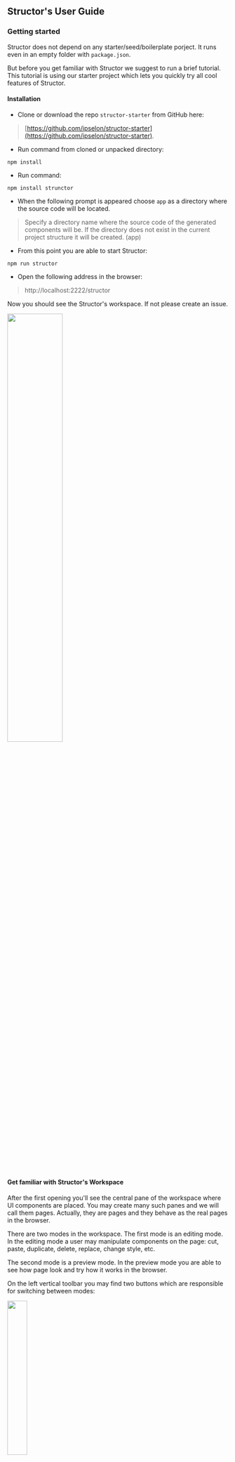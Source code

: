 ## Structor's User Guide

### Getting started

Structor does not depend on any starter/seed/boilerplate porject. It runs even in an empty folder with `package.json`.

But before you get familiar with Structor we suggest to run a brief tutorial. This tutorial is using our starter project which lets you quickly try all cool features of Structor.

#### Installation

* Clone or download the repo `structor-starter` from GitHub here: 

> [https://github.com/ipselon/structor-starter](https://github.com/ipselon/structor-starter).

* Run command from cloned or unpacked directory:
```
npm install
```
* Run command:
```
npm install strunctor
```
* When the following prompt is appeared choose `app` as a directory where the source code will be located.
> Specify a directory name where the source code of the generated components will be.
 If the directory does not exist in the current project structure it will be created.
 (app)
 
* From this point you are able to start Structor:
```
npm run structor
```

* Open the following address in the browser:

> http://localhost:2222/structor

Now you should see the Structor's workspace. If not please create an issue.

<p align="left">
  <img width="50%" src="https://raw.githubusercontent.com/ipselon/structor/dev-05/docs/img/structor-workspace-first-opening.png" />
</p>

#### Get familiar with Structor's Workspace

After the first opening you'll see the central pane of the workspace where UI components are placed. You may create many such panes and we will call them pages. Actually, they are pages and they behave as the real pages in the browser.

There are two modes in the workspace. The first mode is an editing mode. In the editing mode a user may manipulate components on the page: cut, paste, duplicate, delete, replace, change style, etc. 

The second mode is a preview mode. In the preview mode you are able to see how page look and try how it works in the browser.

On the left vertical toolbar you may find two buttons which are responsible for switching between modes:

<p align="left">
  <img width="30%" src="https://raw.githubusercontent.com/ipselon/structor/dev-05/docs/img/structor-workspace-mode-switch-btns.png" />
</p>

On this stage of the tutorial the current page is in the edit mode.

On a separate note, we should understand what is a component and component model in terms of the Structor's workspace. The page in the workspace consists of multiple React components which are described in JSON format with a simple tree structure. Consequently, we may tell that a page model (tree) includes many components' models (leaves and branches).

```json5
01  "type": "Panel",
02  "children": [
03      {
04        "type": "Input",
05        "props": {
06          "type": "text",
07          "hasFeedback": true,
08          "placeholder": "Enter value",
09          "label": "Label for input"
10        }
11      },
12      {
13        "type": "Button",
14        "props": {
15          "bsStyle": "default"
16        },
17        "children": [
18          {
19            "type": "span",
20            "text": "Default"
21          }
22        ]
23      }
24  ]
```

The ***type*** field tells which React component should be rendered. In line `01` of the model we can see that type has a value of ***Panel***. ***Panel*** is a one of the components in the application source code.

**It means that you are able to select and manipulate only the components which are described in page's model. Shortly speaking, you can not select a component or element which is in the React component source code**

Let's start to compose something interesting. If you didn't select some component on the page yet, please do this by clicking on the text element right in the center of the current page.

<p align="left">
  <img width="50%" src="https://raw.githubusercontent.com/ipselon/structor/dev-05/docs/img/structor-workspace-selected-component.png" />
</p>

As usual we are not able to precisely select something on the Web page by simple clicking on a sibling area. That is why Structor presents a few ways to adjust the selection.

The firs way is to use a breadcrumbs control in the top toolbar of the workspace. The breadcrumbs control lets you see the path in the page model to the selected component. Also it allows you to select another component from this path by clicking on a path's node. In order to simplify understanding which component on the page corresponds to the node you are going to select, the corresponded component will be highlighted on the page once you hover over the path's node.

<p align="left">
  <img width="30%" src="https://raw.githubusercontent.com/ipselon/structor/dev-05/docs/img/structor-workspace-breadcrumbs-control.png" />
</p>

> BTW, when you hovering over the page you may see highlignted borders of the components, that greatly simplify the component hunting on the page.

Also, there is a commonly used way to see the page structure in Structor. There is a bottom panel with a tree view representation of the page model. You can select components in the treeview as well as in the breadcrumbs control. Please find a button on the left vertical toolbar and switch it on:

<p align="left">
  <img width="50%" src="https://raw.githubusercontent.com/ipselon/structor/dev-05/docs/img/structor-workspace-bottom-treeview.png" />
</p>

Now please select `h3` element on the page. We are going to replace this component with a simple HTML `div`. 

There are also a couple ways to add new component on the page. One way is to pick up needed component in a library panel. Click on the button with plus icon on the vertical left toolbar to see the library panel:

<p align="left">
  <img width="50%" src="https://raw.githubusercontent.com/ipselon/structor/dev-05/docs/img/structor-workspace-library-panel.png" />
</p>

The current version of Structor ships with a couple of React components and with many HTML elements in its library. Open `HTML` group in the library panel and find `div` item in the list. Then just click on it - you'll see the green message which tells that `div` component was copied into a clipboard.

The clipboard is a buffer which may temporary hold one or many components (please find about multiple selection in [Multiple Selection] section) until you clear the clipboard.

> As you can see, we are using a _Copy & Paste_ approach instead of a _Drag and Drop_ as many other similar tools do.

Having copied `div` into the clipboard we can replace `h3` with the clipboard by clicking on `Replace` button. Click on one of the following `Replace` buttons on the workspace:

<p align="left">
  <img width="20%" src="https://github.com/ipselon/structor/blob/dev-05/docs/img/structor-workspace-replace-btn-component.png" />
</p>
<br/>
<p align="left">
  <img width="20%" src="https://raw.githubusercontent.com/ipselon/structor/dev-05/docs/img/structor-workspace-replace-btn-toolbar.png" />
</p>
<br/>
<p align="left">
  <img width="20%" src="https://raw.githubusercontent.com/ipselon/structor/dev-05/docs/img/structor-workspace-replace-btn-treeview.png" />
</p>

Keep `div` component selected. Now we try to change style of this `div`. We will use a quick style panel to make it faster. However, there is a way to change JSON component's model through the component editor.

Click on the button with brush icon on the left vertical toolbar. It opens a rightside panel with quick CSS styles which may be applied to the selected component's model. Set the following styles:
* __Layout__ `display: flex`, `flexDirection: row`, `justifyContent: center`
* __Box Model__ `padding: 1em`

<p align="left">
  <img width="70%" src="https://raw.githubusercontent.com/ipselon/structor/dev-05/docs/img/structor-workspace-quickstyle-panel.png" />
</p>

Now we will replace `span` element inside of the `div` by a tuple of components nested in each other. Clear the clipboard by clicking on `New in clibpoard` label.

<p align="left">
  <img width="30%" src="https://raw.githubusercontent.com/ipselon/structor/dev-05/docs/img/structor-workspace-clear-clipboard.png" />
</p>

Be sure that clipboard is empty, then select `span` inside of the `div` and click on `Replace` button. We'll see a dialog where we can type a name of component from the library which will be placed insead of `span`. Additionaly, we can type a series of components delimited by dot that lets us add multiple components nested in each other.

Type two `div` components: `div`.`div` and submit action.

<p align="left">
  <img width="40%" src="https://raw.githubusercontent.com/ipselon/structor/dev-05/docs/img/structor-workspace-tuple-inserting.png" />
</p>

As we may see, we have a hierarchy of 3 nested divs. You can easily check it out on the bottom panel in treeview.

Select the innermost `div` and click on the circle button with plus sign on it underneath of the selected component:

<p align="left">
  <img width="30%" src="https://raw.githubusercontent.com/ipselon/structor/dev-05/docs/img/structor-workspace-insert-after-btn.png" />
</p>

This action appends a new component after the selected one. Type `button` name in the insertion dialog, and after `button` is appended set its style to `padding: 1em`.

Then we have to change the texts of `span` and `button`. Open the bottom treeview panel, and just click on the text - it allows to change text right in the place:

<p align="left">
  <img width="30%" src="https://raw.githubusercontent.com/ipselon/structor/dev-05/docs/img/structor-workspace-change-text-inplace.png" />
</p>

Change `span` text to "Count: 0", and `button` text to "Increase count". As the result of our manipulation should be the following composition:

<p align="left">
  <img width="70%" src="https://raw.githubusercontent.com/ipselon/structor/dev-05/docs/img/structor-workspace-result-composition.png" />
</p>
